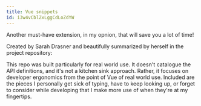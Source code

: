 ```yaml
---
title: Vue snippets
id: i3w4vCblZxLggCdLoZdYW
---
```


Another must-have extension, in my opnion, that will save you a lot of time!

Created by Sarah Drasner and beautifully summarized by herself in the project repository:

<link-bookmark href="https://github.com/sdras/vue-vscode-snippets" title="sdras/vue-vscode-snippets">This repo was built particularly for real world use. It doesn't catalogue the API definitions, and it's not a kitchen sink approach. Rather, it focuses on developer ergonomics from the point of Vue of real world use. Included are the pieces I personally get sick of typing, have to keep looking up, or forget to consider while developing that I make more use of when they're at my fingertips.</link-bookmark>
